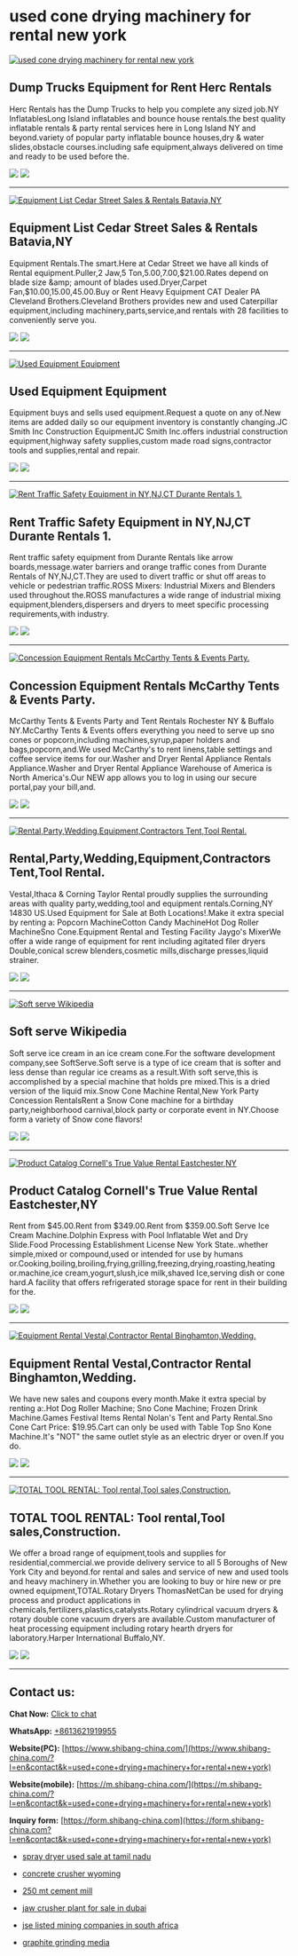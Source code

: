 # used cone drying machinery for rental new york

<a href="https://swt.shibang-china.com/?l=en&img&k=used+cone+drying+machinery+for+rental+new+york" target="_blank">![used cone drying machinery for rental new york](http://static.shibang-china.com/all-800x300/1307.jpg)</a>

## Dump Trucks Equipment for Rent Herc Rentals
Herc Rentals has the Dump Trucks to help you complete any sized job.NY InflatablesLong Island inflatables and bounce house rentals.the best quality inflatable rentals &amp; party rental services here in Long Island NY and beyond.variety of popular party inflatable bounce houses,dry &amp; water slides,obstacle courses.including safe equipment,always delivered on time and ready to be used before the.


<a href="https://whatsapp.shibangsoft.com/WhatsApp.php" target="_blank" title="WhatsApp">![](http://static.shibang-china.com/icon/whatsapp.png)</a> <a href="https://swt.shibang-china.com/?l=en&icon&k=used+cone+drying+machinery+for+rental+new+york" target="_blank">![](http://static.shibang-china.com/icon/chat-en.png)</a>

---

<a href="https://swt.shibang-china.com/?l=en&img&k=used+cone+drying+machinery+for+rental+new+york" target="_blank">![Equipment List Cedar Street Sales &amp; Rentals Batavia,NY](http://static.shibang-china.com/all-800x300/1287.jpg)</a>

## Equipment List Cedar Street Sales &amp; Rentals Batavia,NY
Equipment Rentals.The smart.Here at Cedar Street we have all kinds of Rental equipment.Puller,2 Jaw,5 Ton,$5.00,$7.00,$21.00.Rates depend on blade size &amp; amount of blades used.Dryer,Carpet Fan,$10.00,$15.00,$45.00.Buy or Rent Heavy Equipment CAT Dealer PA Cleveland Brothers.Cleveland Brothers provides new and used Caterpillar equipment,including machinery,parts,service,and rentals with 28 facilities to conveniently serve you.


<a href="https://whatsapp.shibangsoft.com/WhatsApp.php" target="_blank" title="WhatsApp">![](http://static.shibang-china.com/icon/whatsapp.png)</a> <a href="https://swt.shibang-china.com/?l=en&icon&k=used+cone+drying+machinery+for+rental+new+york" target="_blank">![](http://static.shibang-china.com/icon/chat-en.png)</a>

---

<a href="https://swt.shibang-china.com/?l=en&img&k=used+cone+drying+machinery+for+rental+new+york" target="_blank">![Used Equipment Equipment](http://static.shibang-china.com/all-800x300/449.jpg)</a>

## Used Equipment Equipment
Equipment buys and sells used equipment.Request a quote on any of.New items are added daily so our equipment inventory is constantly changing.JC Smith Inc Construction EquipmentJC Smith Inc.offers industrial construction equipment,highway safety supplies,custom made road signs,contractor tools and supplies,rental and repair.


<a href="https://whatsapp.shibangsoft.com/WhatsApp.php" target="_blank" title="WhatsApp">![](http://static.shibang-china.com/icon/whatsapp.png)</a> <a href="https://swt.shibang-china.com/?l=en&icon&k=used+cone+drying+machinery+for+rental+new+york" target="_blank">![](http://static.shibang-china.com/icon/chat-en.png)</a>

---

<a href="https://swt.shibang-china.com/?l=en&img&k=used+cone+drying+machinery+for+rental+new+york" target="_blank">![Rent Traffic Safety Equipment in NY,NJ,CT Durante Rentals 1.](http://static.shibang-china.com/all-800x300/751.jpg)</a>

## Rent Traffic Safety Equipment in NY,NJ,CT Durante Rentals 1.
Rent traffic safety equipment from Durante Rentals like arrow boards,message.water barriers and orange traffic cones from Durante Rentals of NY,NJ,CT.They are used to divert traffic or shut off areas to vehicle or pedestrian traffic.ROSS Mixers: Industrial Mixers and Blenders used throughout the.ROSS manufactures a wide range of industrial mixing equipment,blenders,dispersers and dryers to meet specific processing requirements,with industry.


<a href="https://whatsapp.shibangsoft.com/WhatsApp.php" target="_blank" title="WhatsApp">![](http://static.shibang-china.com/icon/whatsapp.png)</a> <a href="https://swt.shibang-china.com/?l=en&icon&k=used+cone+drying+machinery+for+rental+new+york" target="_blank">![](http://static.shibang-china.com/icon/chat-en.png)</a>

---

<a href="https://swt.shibang-china.com/?l=en&img&k=used+cone+drying+machinery+for+rental+new+york" target="_blank">![Concession Equipment Rentals McCarthy Tents &amp; Events Party.](http://static.shibang-china.com/all-800x300/753.jpg)</a>

## Concession Equipment Rentals McCarthy Tents &amp; Events Party.
McCarthy Tents &amp; Events Party and Tent Rentals Rochester NY &amp; Buffalo NY.McCarthy Tents &amp; Events offers everything you need to serve up sno cones or popcorn,including machines,syrup,paper holders and bags,popcorn,and.We used McCarthy&#39;s to rent linens,table settings and coffee service items for our.Washer and Dryer Rental Appliance Rentals Appliance.Washer and Dryer Rental Appliance Warehouse of America is North America&#39;s.Our NEW app allows you to log in using our secure portal,pay your bill,and.


<a href="https://whatsapp.shibangsoft.com/WhatsApp.php" target="_blank" title="WhatsApp">![](http://static.shibang-china.com/icon/whatsapp.png)</a> <a href="https://swt.shibang-china.com/?l=en&icon&k=used+cone+drying+machinery+for+rental+new+york" target="_blank">![](http://static.shibang-china.com/icon/chat-en.png)</a>

---

<a href="https://swt.shibang-china.com/?l=en&img&k=used+cone+drying+machinery+for+rental+new+york" target="_blank">![Rental,Party,Wedding,Equipment,Contractors Tent,Tool Rental.](http://static.shibang-china.com/all-800x300/204.jpg)</a>

## Rental,Party,Wedding,Equipment,Contractors Tent,Tool Rental.
Vestal,Ithaca &amp; Corning Taylor Rental proudly supplies the surrounding areas with quality party,wedding,tool and equipment rentals.Corning,NY 14830 US.Used Equipment for Sale at Both Locations!.Make it extra special by renting a: Popcorn MachineCotton Candy MachineHot Dog Roller MachineSno Cone.Equipment Rental and Testing Facility Jaygo&#39;s MixerWe offer a wide range of equipment for rent including agitated filer dryers Double,conical screw blenders,cosmetic mills,discharge presses,liquid strainer.


<a href="https://whatsapp.shibangsoft.com/WhatsApp.php" target="_blank" title="WhatsApp">![](http://static.shibang-china.com/icon/whatsapp.png)</a> <a href="https://swt.shibang-china.com/?l=en&icon&k=used+cone+drying+machinery+for+rental+new+york" target="_blank">![](http://static.shibang-china.com/icon/chat-en.png)</a>

---

<a href="https://swt.shibang-china.com/?l=en&img&k=used+cone+drying+machinery+for+rental+new+york" target="_blank">![Soft serve Wikipedia](http://static.shibang-china.com/all-800x300/710.jpg)</a>

## Soft serve Wikipedia
Soft serve ice cream in an ice cream cone.For the software development company,see SoftServe.Soft serve is a type of ice cream that is softer and less dense than regular ice creams as a result.With soft serve,this is accomplished by a special machine that holds pre mixed.This is a dried version of the liquid mix.Snow Cone Machine Rental,New York Party Concession RentalsRent a Snow Cone machine for a birthday party,neighborhood carnival,block party or corporate event in NY.Choose form a variety of Snow cone flavors!


<a href="https://whatsapp.shibangsoft.com/WhatsApp.php" target="_blank" title="WhatsApp">![](http://static.shibang-china.com/icon/whatsapp.png)</a> <a href="https://swt.shibang-china.com/?l=en&icon&k=used+cone+drying+machinery+for+rental+new+york" target="_blank">![](http://static.shibang-china.com/icon/chat-en.png)</a>

---

<a href="https://swt.shibang-china.com/?l=en&img&k=used+cone+drying+machinery+for+rental+new+york" target="_blank">![Product Catalog Cornell&#39;s True Value Rental Eastchester,NY](http://static.shibang-china.com/all-800x300/685.jpg)</a>

## Product Catalog Cornell&#39;s True Value Rental Eastchester,NY
Rent from $45.00.Rent from $349.00.Rent from $359.00.Soft Serve Ice Cream Machine.Dolphin Express with Pool Inflatable Wet and Dry Slide.Food Processing Establishment License New York State..whether simple,mixed or compound,used or intended for use by humans or.Cooking,boiling,broiling,frying,grilling,freezing,drying,roasting,heating or.machine,ice cream,yogurt,slush,ice milk,shaved Ice,serving dish or cone hard.A facility that offers refrigerated storage space for rent in their building for the.


<a href="https://whatsapp.shibangsoft.com/WhatsApp.php" target="_blank" title="WhatsApp">![](http://static.shibang-china.com/icon/whatsapp.png)</a> <a href="https://swt.shibang-china.com/?l=en&icon&k=used+cone+drying+machinery+for+rental+new+york" target="_blank">![](http://static.shibang-china.com/icon/chat-en.png)</a>

---

<a href="https://swt.shibang-china.com/?l=en&img&k=used+cone+drying+machinery+for+rental+new+york" target="_blank">![Equipment Rental Vestal,Contractor Rental Binghamton,Wedding.](http://static.shibang-china.com/all-800x300/135.jpg)</a>

## Equipment Rental Vestal,Contractor Rental Binghamton,Wedding.
We have new sales and coupons every month.Make it extra special by renting a:.Hot Dog Roller Machine; Sno Cone Machine; Frozen Drink Machine.Games Festival Items Rental Nolan&#39;s Tent and Party Rental.Sno Cone Cart Price: $19.95.Cart can only be used with Table Top Sno Kone Machine.It&#39;s "NOT" the same outlet style as an electric dryer or oven.If you do.


<a href="https://whatsapp.shibangsoft.com/WhatsApp.php" target="_blank" title="WhatsApp">![](http://static.shibang-china.com/icon/whatsapp.png)</a> <a href="https://swt.shibang-china.com/?l=en&icon&k=used+cone+drying+machinery+for+rental+new+york" target="_blank">![](http://static.shibang-china.com/icon/chat-en.png)</a>

---

<a href="https://swt.shibang-china.com/?l=en&img&k=used+cone+drying+machinery+for+rental+new+york" target="_blank">![TOTAL TOOL RENTAL: Tool rental,Tool sales,Construction.](http://static.shibang-china.com/all-800x300/90.jpg)</a>

## TOTAL TOOL RENTAL: Tool rental,Tool sales,Construction.
We offer a broad range of equipment,tools and supplies for residential,commercial.we provide delivery service to all 5 Boroughs of New York City and beyond.for rental and sales and service of new and used tools and heavy machinery in.Whether you are looking to buy or hire new or pre owned equipment,TOTAL.Rotary Dryers ThomasNetCan be used for drying process and product applications in chemicals,fertilizers,plastics,catalysts.Rotary cylindrical vacuum dryers &amp; rotary double cone vacuum dryers are available.Custom manufacturer of heat processing equipment including rotary hearth dryers for laboratory.Harper International Buffalo,NY.


<a href="https://whatsapp.shibangsoft.com/WhatsApp.php" target="_blank" title="WhatsApp">![](http://static.shibang-china.com/icon/whatsapp.png)</a> <a href="https://swt.shibang-china.com/?l=en&icon&k=used+cone+drying+machinery+for+rental+new+york" target="_blank">![](http://static.shibang-china.com/icon/chat-en.png)</a>

---
## Contact us:

**Chat Now:** [Click to chat](https://swt.shibang-china.com?l=en&contact&k=used+cone+drying+machinery+for+rental+new+york)

**WhatsApp:**  [+8613621919955](https://whatsapp.shibangsoft.com/WhatsApp.php)

**Website(PC):** [https://www.shibang-china.com/](https://www.shibang-china.com/?l=en&contact&k=used+cone+drying+machinery+for+rental+new+york)

**Website(mobile):** [https://m.shibang-china.com/](https://m.shibang-china.com/?l=en&contact&k=used+cone+drying+machinery+for+rental+new+york)

**Inquiry form:** [https://form.shibang-china.com](https://form.shibang-china.com?l=en&contact&k=used+cone+drying+machinery+for+rental+new+york)

* [spray dryer used sale at tamil nadu](../120/spray%20dryer%20used%20sale%20at%20tamil%20nadu.md)

* [concrete crusher wyoming](../120/concrete%20crusher%20wyoming.md)

* [250 mt cement mill](../120/250%20mt%20cement%20mill.md)

* [jaw crusher plant for sale in dubai](../117/jaw%20crusher%20plant%20for%20sale%20in%20dubai.md)

* [jse listed mining companies in south africa](../121/jse%20listed%20mining%20companies%20in%20south%20africa.md)

* [graphite grinding media](../122/graphite%20grinding%20media.md)